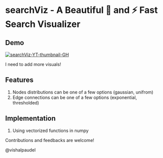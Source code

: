# searchViz - A Beautiful 🌹 and ⚡️ Fast Search Visualizer

## Demo
[![searchViz-YT-thumbnail-GH](https://github.com/gyanantaran/searchViz/raw/main/assets/95016059/8855be74-9cf0-4cc3-baad-f852f03a35e2.png)](https://www.youtube.com/watch?v=kNGsOoWh9fM&t=38s&ab_channel=VishalPaudel)


<!-- https://user-images.githubusercontent.com/95016059/273106123-19ccd387-f563-4078-825d-e62327bfdde7.mp4 -->

I need to add more visuals!

## Features

1. Nodes distributions can be one of a few options (gaussian, unifrom)
2. Edge connections can be one of a few options (exponential, thresholded)

## Implementation

1. Using vectorized functions in numpy

Contributions and feedbacks are welcome! 

@vishalpaudel
